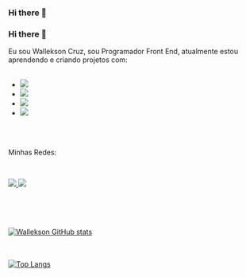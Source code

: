 ### Hi there 👋

### Hi there 👋

Eu sou Wallekson Cruz, sou Programador Front End, atualmente estou aprendendo e criando projetos com:
<br>
<br>
 - <img src="https://img.shields.io/badge/HTML5-E34F26?style=for-the-badge&logo=html5&logoColor=white" />
 - <img src="https://img.shields.io/badge/CSS3-1572B6?style=for-the-badge&logo=css3&logoColor=white" />
 - <img src="https://img.shields.io/badge/JavaScript-F7DF1E?style=for-the-badge&logo=javascript&logoColor=black" />
  - <img src="https://img.shields.io/badge/Node.js-43853D?style=for-the-badge&logo=node.js&logoColor=white"/>
<br>
<br>
<p>
  Minhas Redes:
</p>
<br>
<p> 
<a href="https://www.linkedin.com/in/wallekson-cruz/">
  <img src="https://img.shields.io/badge/LinkedIn-0077B5?style=for-the-badge&logo=linkedin&logoColor=white"/>
</a>
<a href="https://www.instagram.com/walleksoncruz?igsh=MXhmcWV5cDdnd2Q1dg==">
 <img src="https://img.shields.io/badge/Instagram-E4405F?style=for-the-badge&logo=instagram&logoColor=white" 
</a> 
</p>
<br>
  <br>
  <br>
  
[![Wallekson GitHub stats](https://github-readme-stats.vercel.app/api?username=walleksoncruz1)](https://github.com/anuraghazra/github-readme-stats)
<br>
<br>
<br>

[![Top Langs](https://github-readme-stats.vercel.app/api/top-langs/?username=walleksoncruz1)](https://github.com/anuraghazra/github-readme-stats)
